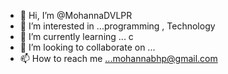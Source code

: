 - 👋 Hi, I’m @MohannaDVLPR
- 👀 I’m interested in ...programming , Technology
- 🌱 I’m currently learning ... c 
- 💞️ I’m looking to collaborate on ...
- 📫 How to reach me ...mohannabhp@gmail.com

<!---
MohannaDVLPR/MohannaDVLPR is a ✨ special ✨ repository because its `README.md` (this file) appears on your GitHub profile.
You can click the Preview link to take a look at your changes.
--->
